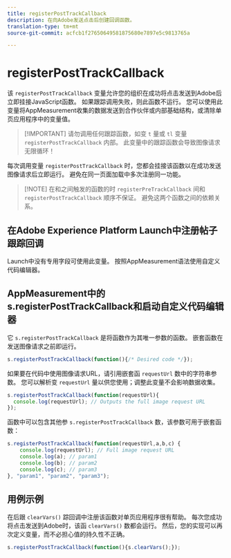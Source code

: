 ```yaml
---
title: registerPostTrackCallback
description: 在向Adobe发送点击后创建回调函数。
translation-type: tm+mt
source-git-commit: acfcb1f27650649581875680e7897e5c9813765a

---
```



# registerPostTrackCallback

该 `registerPostTrackCallback` 变量允许您的组织在成功将点击发送到Adobe后立即挂接JavaScript函数。 如果跟踪调用失败，则此函数不运行。 您可以使用此变量将AppMeasurement收集的数据发送到合作伙伴或内部基础结构，或清除单页应用程序中的变量值。

> [!IMPORTANT] 请勿调用任何跟踪函数，如变 `t` 量或 `tl` 变量 `registerPostTrackCallback` 内部。 此变量中的跟踪函数会导致图像请求无限循环！

每次调用变量 `registerPostTrackCallback` 时，您都会挂接该函数以在成功发送图像请求后立即运行。 避免在同一页面加载中多次注册同一功能。

> [!NOTE] 在和之间触发的函数的时 `registerPreTrackCallback` 间和 `registerPostTrackCallback` 顺序不保证。 避免这两个函数之间的依赖关系。

## 在Adobe Experience Platform Launch中注册帖子跟踪回调

Launch中没有专用字段可使用此变量。 按照AppMeasurement语法使用自定义代码编辑器。

## AppMeasurement中的s.registerPostTrackCallback和启动自定义代码编辑器

它 `s.registerPostTrackCallback` 是将函数作为其唯一参数的函数。 嵌套函数在发送图像请求之前即运行。

```js
s.registerPostTrackCallback(function(){/* Desired code */});
```

如果要在代码中使用图像请求URL，请引用嵌套函 `requestUrl` 数中的字符串参数。 您可以解析变 `requestUrl` 量以供您使用；调整此变量不会影响数据收集。

```js
s.registerPostTrackCallback(function(requestUrl){
  console.log(requestUrl); // Outputs the full image request URL
});
```

函数中可以包含其他参 `s.registerPostTrackCallback` 数，该参数可用于嵌套函数：

```js
s.registerPostTrackCallback(function(requestUrl,a,b,c) {
    console.log(requestUrl); // Full image request URL
    console.log(a); // param1
    console.log(b); // param2
    console.log(c); // param3
}, "param1", "param2", "param3");
```

## 用例示例

在后跟 `clearVars()` 踪回调中注册该函数对单页应用程序很有帮助。 每次您成功将点击发送到Adobe时，该函 `clearVars()` 数都会运行。 然后，您的实现可以再次定义变量，而不必担心值的持久性不正确。

```js
s.registerPostTrackCallback(function(){s.clearVars();});
```
